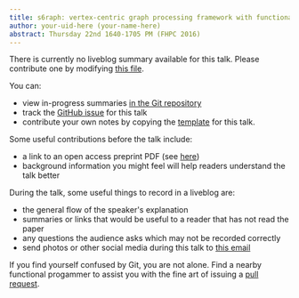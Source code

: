 ```yaml
---
title: s6raph: vertex-centric graph processing framework with functional interface
author: your-uid-here (your-name-here)
abstract: Thursday 22nd 1640-1705 PM (FHPC 2016)
---
```


There is currently no liveblog summary available for this talk. Please contribute one by modifying [this file](https://github.com/ocamllabs/icfp2016-blog/blob/master/FHPC/s6raph-vertexcentric-graph-p.md).

You can:
* view in-progress summaries [in the Git repository](https://github.com/ocamllabs/icfp2016-blog/tree/master/FHPC/s6raph-vertexcentric-graph-p/)
* track the [GitHub issue](https://github.com/ocamllabs/icfp2016-blog/issues/126) for this talk
* contribute your own notes by copying the [template](s6raph-vertexcentric-graph-p/template.md) for this talk.

Some useful contributions before the talk include:
* a link to an open access preprint PDF (see [here](https://github.com/gasche/icfp2016-papers))
* background information you might feel will help readers understand the talk better

During the talk, some useful things to record in a liveblog are:
* the general flow of the speaker's explanation
* summaries or links that would be useful to a reader that has not read the paper
* any questions the audience asks which may not be recorded correctly
* send photos or other social media during this talk to [this email](mailto:icfp16.photos@gmail.com?subject=FHPC:s6raph-vertexcentric-graph-p)

If you find yourself confused by Git, you are not alone. Find a nearby functional progammer
to assist you with the fine art of issuing a [pull request](https://help.github.com/articles/about-pull-requests/).

